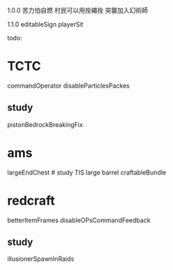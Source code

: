 1.0.0
苦力怕自燃
村民可以用拴繩拴
突襲加入幻術師

1.1.0
editableSign
playerSit

todo:
# TCTC
commandOperator
disableParticlesPackes

## study
pistonBedrockBreakingFix

# ams
largeEndChest # study TIS large barrel
craftableBundle

# redcraft
betterItemFrames
disableOPsCommandFeedback

## study
illusionerSpawnInRaids

